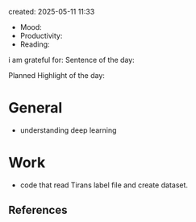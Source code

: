 

created: 2025-05-11 11:33

- Mood:
- Productivity:
- Reading:

i am grateful for:
Sentence of the day:

Planned Highlight of the day:

# General

- understanding deep learning


# Work

- code that read Tirans label file and create dataset. 







## References
